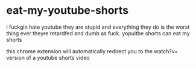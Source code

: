 # eat-my-youtube-shorts
i fuckgin hate youtube they are stupid and everything they do is the worst thing ever theyre retardfed and dumb as fuck. yopuitbe shorts can eat my shorts

this chrome extension will automatically redirect you to the watch?v= version of a youtube shorts video
